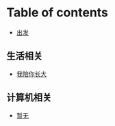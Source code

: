 # Table of contents

* [出发](README.md)

## 生活相关 <a id="lifes"></a>

* [我陪你长大](lifes/untitled.md)

## 计算机相关 <a id="computers"></a>

* [暂无](computers/untitled.md)

